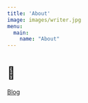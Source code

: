 ```yaml
---
title: 'About'
image: images/writer.jpg
menu:
  main:
    name: "About"
---
```


# 👋 
[Blog](https://blog.frankschmidt.ca)

